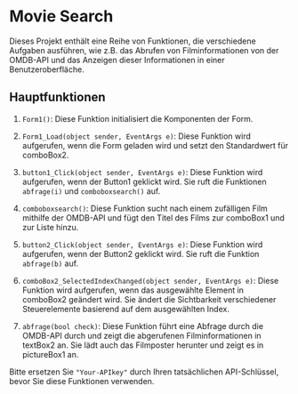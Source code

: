 # Movie Search

Dieses Projekt enthält eine Reihe von Funktionen, die verschiedene Aufgaben ausführen, wie z.B. das Abrufen von Filminformationen von der OMDB-API und das Anzeigen dieser Informationen in einer Benutzeroberfläche.

## Hauptfunktionen

1. `Form1()`: Diese Funktion initialisiert die Komponenten der Form.

2. `Form1_Load(object sender, EventArgs e)`: Diese Funktion wird aufgerufen, wenn die Form geladen wird und setzt den Standardwert für comboBox2.

3. `button1_Click(object sender, EventArgs e)`: Diese Funktion wird aufgerufen, wenn der Button1 geklickt wird. Sie ruft die Funktionen `abfrage(i)` und `comboboxsearch()` auf.

4. `comboboxsearch()`: Diese Funktion sucht nach einem zufälligen Film mithilfe der OMDB-API und fügt den Titel des Films zur comboBox1 und zur Liste hinzu.

5. `button2_Click(object sender, EventArgs e)`: Diese Funktion wird aufgerufen, wenn der Button2 geklickt wird. Sie ruft die Funktion `abfrage(b)` auf.

6. `comboBox2_SelectedIndexChanged(object sender, EventArgs e)`: Diese Funktion wird aufgerufen, wenn das ausgewählte Element in comboBox2 geändert wird. Sie ändert die Sichtbarkeit verschiedener Steuerelemente basierend auf dem ausgewählten Index.

7. `abfrage(bool check)`: Diese Funktion führt eine Abfrage durch die OMDB-API durch und zeigt die abgerufenen Filminformationen in textBox2 an. Sie lädt auch das Filmposter herunter und zeigt es in pictureBox1 an.

Bitte ersetzen Sie `"Your-APIkey"` durch Ihren tatsächlichen API-Schlüssel, bevor Sie diese Funktionen verwenden.
